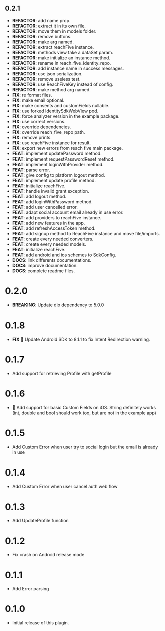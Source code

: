 ## 0.2.1

 - **REFACTOR**: add name prop.
 - **REFACTOR**: extract it in its own file.
 - **REFACTOR**: move them in models folder.
 - **REFACTOR**: remove buttons.
 - **REFACTOR**: make arg named.
 - **REFACTOR**: extract reachFive instance.
 - **REFACTOR**: methods view take a dataSet param.
 - **REFACTOR**: make initialize an instance method.
 - **REFACTOR**: rename in reach_five_identity_repo.
 - **REFACTOR**: add instance name in success messages.
 - **REFACTOR**: use json serialization.
 - **REFACTOR**: remove useless test.
 - **REFACTOR**: use ReachFiveKey instead of config.
 - **REFACTOR**: make method arg named.
 - **FIX**: re format files.
 - **FIX**: make email optional.
 - **FIX**: make consents and customFields nullable.
 - **FIX**: use forked IdentitySdkWebView pod.
 - **FIX**: force analyzer version in the example package.
 - **FIX**: use correct versions.
 - **FIX**: override dependencies.
 - **FIX**: override reach_five_repo path.
 - **FIX**: remove prints.
 - **FIX**: use reachFive instance for result.
 - **FIX**: export new errors from reach five main package.
 - **FEAT**: implement updatePassword method.
 - **FEAT**: implement requestPasswordReset method.
 - **FEAT**: implement loginWithProvider method.
 - **FEAT**: parse error.
 - **FEAT**: give config to platform logout method.
 - **FEAT**: implement update profile method.
 - **FEAT**: initialize reachFive.
 - **FEAT**: handle invalid grant exception.
 - **FEAT**: add logout method.
 - **FEAT**: add loginWithPassword method.
 - **FEAT**: add user cancelled error.
 - **FEAT**: adapt social account email already in use error.
 - **FEAT**: add providers to reachFive instance.
 - **FEAT**: add new features in the app.
 - **FEAT**: add refreshAccessToken method.
 - **FEAT**: add signup method to ReachFive instance and move file/imports.
 - **FEAT**: create every needed converters.
 - **FEAT**: create every needed models.
 - **FEAT**: initialize reachFive.
 - **FEAT**: add android and ios schemes to SdkConfig.
 - **DOCS**: link differents documentations.
 - **DOCS**: improve documentation.
 - **DOCS**: complete readme files.

# 0.2.0

 - **BREAKING**: Update dio dependency to 5.0.0

# 0.1.8

- **FIX** 🤖 Update Android SDK to 8.1.1 to fix Intent Redirection warning.

# 0.1.7

- Add support for retrieving Profile with getProfile

# 0.1.6

- 🍏 Add support for basic Custom Fields on iOS. String definitely works (int, double and bool should work too, but are not in the example app)

# 0.1.5

- Add Custom Error when user try to social login but the email is already in use

# 0.1.4

- Add Custom Error when user cancel auth web flow

# 0.1.3

- Add UpdateProfile function

# 0.1.2

- Fix crash on Android release mode

# 0.1.1

- Add Error parsing

# 0.1.0

- Initial release of this plugin.
